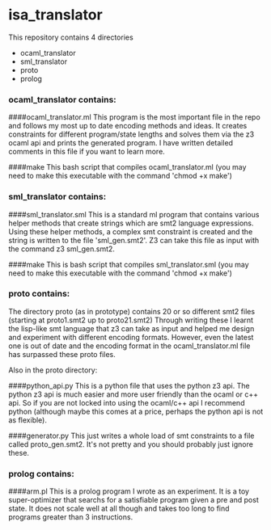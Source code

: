 # isa_translator

This repository contains 4 directories
 - ocaml_translator
 - sml_translator
 - proto
 - prolog

### ocaml_translator contains: 

####ocaml_translator.ml
This program is the most important file in the repo and follows my most up to date encoding methods and ideas.
It creates constraints for different program/state lengths and solves them via the z3 ocaml api and prints the generated program.
I have written detailed comments in this file if you want to learn more.

####make 
This bash script that compiles ocaml_translator.ml (you may need to make this executable with the command 'chmod +x make')

### sml_translator contains:

####sml_translator.sml
This is a standard ml program that contains various helper methods that create strings which are smt2 language expressions.
Using these helper methods, a complex smt constraint is created and the string is written to the file 'sml_gen.smt2'.
Z3 can take this file as input with the command z3 sml_gen.smt2.

####make 
This is bash script that compiles sml_translator.sml (you may need to make this executable with the command 'chmod +x make')

### proto contains:
The directory proto (as in prototype) contains 20 or so different smt2 files (starting at proto1.smt2 up to proto21.smt2)
Through writing these I learnt the lisp-like smt language that z3 can take as input and helped me design and experiment with different encoding formats.
However, even the latest one is out of date and the encoding format in the ocaml_translator.ml file has surpassed these proto files.

Also in the proto directory:

####python_api.py
This is a python file that uses the python z3 api. The python z3 api is much easier and more user friendly than the ocaml or c++ api.
So if you are not locked into using the ocaml/c++ api I recommend python (although maybe this comes at a price, perhaps the python api is not as flexible).

####generator.py
This just writes a whole load of smt constraints to a file called proto_gen.smt2. 
It's not pretty and you should probably just ignore these.

### prolog contains:

####arm.pl 
This is a prolog program I wrote as an experiment. It is a toy super-optimizer that searchs for a satisfiable program given a pre and post state.
It does not scale well at all though and takes too long to find programs greater than 3 instructions.


